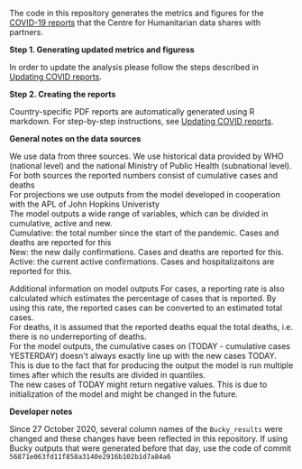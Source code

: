 The code in this repository generates the metrics and figures for the [COVID-19 reports](https://drive.google.com/drive/u/1/folders/16FR8owccpfIm-tspdAa4YTEwPoZKHtvI) that the Centre for Humanitarian data shares with partners.

**Step 1. Generating updated metrics and figuress**

In order to update the analysis please follow the steps described in [Updating COVID reports](https://docs.google.com/document/d/172RZ29d9Uv3a-ohw6vIYqRA3QCG_1xCHlRC4r5H1B34/edit).

**Step 2. Creating the reports**

Country-specific PDF reports are automatically generated using R markdown. For step-by-step instructions, see [Updating COVID reports](https://docs.google.com/document/d/172RZ29d9Uv3a-ohw6vIYqRA3QCG_1xCHlRC4r5H1B34/edit).

**General notes on the data sources**  

We use data from three sources. We use historical data provided by WHO (national level) and the national Ministry of Public Health (subnational level). For both sources the reported numbers consist of cumulative cases and deaths  
For projections we use outputs from the model developed in cooperation with the APL of John Hopkins Univeristy  
The model outputs a wide range of variables, which can be divided in cumulative, active and new.   
Cumulative: the total number since the start of the pandemic. Cases and deaths are reported for this  
New: the new daily confirmations. Cases and deaths are reported for this.   
Active: the current active confirmations. Cases and hospitalizaitons are reported for this.   

Additional information on model outputs
For cases, a reporting rate is also calculated which estimates the percentage of cases that is reported. By using this rate, the reported cases can be converted to an estimated total cases.   
For deaths, it is assumed that the reported deaths equal the total deaths, i.e. there is no underreporting of deaths.  
For the model outputs, the cumulative cases on (TODAY - cumulative cases YESTERDAY) doesn't always exactly line up with the new cases TODAY. This is due to the fact that for producing the output the model is run multiple times after which the results are divided in quantiles.  
The new cases of TODAY might return negative values. This is due to initialization of the model and might be changed in the future. 


**Developer notes**

Since 27 October 2020, several column names of the `Bucky_results` were changed and these changes have been reflected in this repository. If using Bucky outputs that were generated before that day, use the code of commit `56871e063fd11f858a3140e2916b102b1d7a84a6` 

